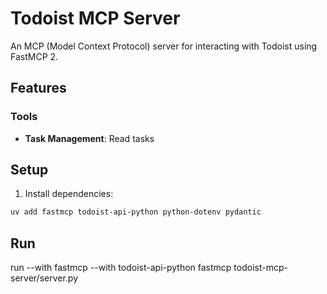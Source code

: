 # Todoist MCP Server

An MCP (Model Context Protocol) server for interacting with Todoist using FastMCP 2.

## Features

### Tools
- **Task Management**: Read tasks

## Setup

1. Install dependencies:
```bash
uv add fastmcp todoist-api-python python-dotenv pydantic
```

## Run
run --with fastmcp --with todoist-api-python fastmcp todoist-mcp-server/server.py
